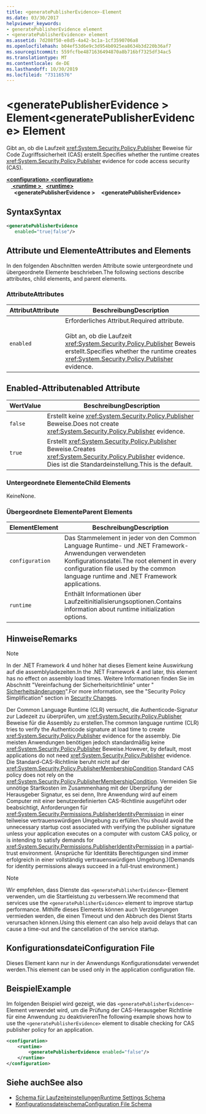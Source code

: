 ```yaml
---
title: <generatePublisherEvidence>-Element
ms.date: 03/30/2017
helpviewer_keywords:
- generatePublisherEvidence element
- <generatePublisherEvidence> element
ms.assetid: 7d208f50-e8d5-4a42-bc1a-1cf3590706a8
ms.openlocfilehash: b04ef53d6e9c3d954b0925ea8634b3d220b36af7
ms.sourcegitcommit: 559fcfbe4871636494870a8b716bf7325df34ac5
ms.translationtype: MT
ms.contentlocale: de-DE
ms.lasthandoff: 10/30/2019
ms.locfileid: "73116576"
---
```

# <a name="generatepublisherevidence-element"></a><span data-ttu-id="b9550-102">\<generatePublisherEvidence > Element</span><span class="sxs-lookup"><span data-stu-id="b9550-102">\<generatePublisherEvidence> Element</span></span>
<span data-ttu-id="b9550-103">Gibt an, ob die Laufzeit <xref:System.Security.Policy.Publisher> Beweise für Code Zugriffssicherheit (CAS) erstellt.</span><span class="sxs-lookup"><span data-stu-id="b9550-103">Specifies whether the runtime creates <xref:System.Security.Policy.Publisher> evidence for code access security (CAS).</span></span>  
  
<span data-ttu-id="b9550-104">[ **\<configuration>** ](../configuration-element.md)</span><span class="sxs-lookup"><span data-stu-id="b9550-104">[**\<configuration>**](../configuration-element.md)</span></span>\
<span data-ttu-id="b9550-105">&nbsp; &nbsp;[ **\<runtime >** ](runtime-element.md) </span><span class="sxs-lookup"><span data-stu-id="b9550-105">&nbsp;&nbsp;[**\<runtime>**](runtime-element.md)</span></span>\
<span data-ttu-id="b9550-106">&nbsp;&nbsp;&nbsp;&nbsp; **\<generatePublisherEvidence >**</span><span class="sxs-lookup"><span data-stu-id="b9550-106">&nbsp;&nbsp;&nbsp;&nbsp;**\<generatePublisherEvidence>**</span></span>  
  
## <a name="syntax"></a><span data-ttu-id="b9550-107">Syntax</span><span class="sxs-lookup"><span data-stu-id="b9550-107">Syntax</span></span>  
  
```xml  
<generatePublisherEvidence    
   enabled="true|false"/>  
```  
  
## <a name="attributes-and-elements"></a><span data-ttu-id="b9550-108">Attribute und Elemente</span><span class="sxs-lookup"><span data-stu-id="b9550-108">Attributes and Elements</span></span>  
 <span data-ttu-id="b9550-109">In den folgenden Abschnitten werden Attribute sowie untergeordnete und übergeordnete Elemente beschrieben.</span><span class="sxs-lookup"><span data-stu-id="b9550-109">The following sections describe attributes, child elements, and parent elements.</span></span>  
  
### <a name="attributes"></a><span data-ttu-id="b9550-110">Attribute</span><span class="sxs-lookup"><span data-stu-id="b9550-110">Attributes</span></span>  
  
|<span data-ttu-id="b9550-111">Attribut</span><span class="sxs-lookup"><span data-stu-id="b9550-111">Attribute</span></span>|<span data-ttu-id="b9550-112">Beschreibung</span><span class="sxs-lookup"><span data-stu-id="b9550-112">Description</span></span>|  
|---------------|-----------------|  
|`enabled`|<span data-ttu-id="b9550-113">Erforderliches Attribut.</span><span class="sxs-lookup"><span data-stu-id="b9550-113">Required attribute.</span></span><br /><br /> <span data-ttu-id="b9550-114">Gibt an, ob die Laufzeit <xref:System.Security.Policy.Publisher> Beweis erstellt.</span><span class="sxs-lookup"><span data-stu-id="b9550-114">Specifies whether the runtime creates <xref:System.Security.Policy.Publisher> evidence.</span></span>|  
  
## <a name="enabled-attribute"></a><span data-ttu-id="b9550-115">Enabled-Attribut</span><span class="sxs-lookup"><span data-stu-id="b9550-115">enabled Attribute</span></span>  
  
|<span data-ttu-id="b9550-116">Wert</span><span class="sxs-lookup"><span data-stu-id="b9550-116">Value</span></span>|<span data-ttu-id="b9550-117">Beschreibung</span><span class="sxs-lookup"><span data-stu-id="b9550-117">Description</span></span>|  
|-----------|-----------------|  
|`false`|<span data-ttu-id="b9550-118">Erstellt keine <xref:System.Security.Policy.Publisher> Beweise.</span><span class="sxs-lookup"><span data-stu-id="b9550-118">Does not create <xref:System.Security.Policy.Publisher> evidence.</span></span>|  
|`true`|<span data-ttu-id="b9550-119">Erstellt <xref:System.Security.Policy.Publisher> Beweise.</span><span class="sxs-lookup"><span data-stu-id="b9550-119">Creates <xref:System.Security.Policy.Publisher> evidence.</span></span> <span data-ttu-id="b9550-120">Dies ist die Standardeinstellung.</span><span class="sxs-lookup"><span data-stu-id="b9550-120">This is the default.</span></span>|  
  
### <a name="child-elements"></a><span data-ttu-id="b9550-121">Untergeordnete Elemente</span><span class="sxs-lookup"><span data-stu-id="b9550-121">Child Elements</span></span>  
 <span data-ttu-id="b9550-122">Keine</span><span class="sxs-lookup"><span data-stu-id="b9550-122">None.</span></span>  
  
### <a name="parent-elements"></a><span data-ttu-id="b9550-123">Übergeordnete Elemente</span><span class="sxs-lookup"><span data-stu-id="b9550-123">Parent Elements</span></span>  
  
|<span data-ttu-id="b9550-124">Element</span><span class="sxs-lookup"><span data-stu-id="b9550-124">Element</span></span>|<span data-ttu-id="b9550-125">Beschreibung</span><span class="sxs-lookup"><span data-stu-id="b9550-125">Description</span></span>|  
|-------------|-----------------|  
|`configuration`|<span data-ttu-id="b9550-126">Das Stammelement in jeder von den Common Language Runtime- und .NET Framework-Anwendungen verwendeten Konfigurationsdatei.</span><span class="sxs-lookup"><span data-stu-id="b9550-126">The root element in every configuration file used by the common language runtime and .NET Framework applications.</span></span>|  
|`runtime`|<span data-ttu-id="b9550-127">Enthält Informationen über Laufzeitinitialisierungsoptionen.</span><span class="sxs-lookup"><span data-stu-id="b9550-127">Contains information about runtime initialization options.</span></span>|  
  
## <a name="remarks"></a><span data-ttu-id="b9550-128">Hinweise</span><span class="sxs-lookup"><span data-stu-id="b9550-128">Remarks</span></span>  
  
> [!NOTE]
> <span data-ttu-id="b9550-129">In der .NET Framework 4 und höher hat dieses Element keine Auswirkung auf die assemblyladezeiten.</span><span class="sxs-lookup"><span data-stu-id="b9550-129">In the .NET Framework 4 and later, this element has no effect on assembly load times.</span></span> <span data-ttu-id="b9550-130">Weitere Informationen finden Sie im Abschnitt "Vereinfachung der Sicherheitsrichtlinie" unter " [Sicherheitsänderungen](../../../security/security-changes.md)".</span><span class="sxs-lookup"><span data-stu-id="b9550-130">For more information, see the "Security Policy Simplification" section in [Security Changes](../../../security/security-changes.md).</span></span>  
  
 <span data-ttu-id="b9550-131">Der Common Language Runtime (CLR) versucht, die Authenticode-Signatur zur Ladezeit zu überprüfen, um <xref:System.Security.Policy.Publisher> Beweise für die Assembly zu erstellen.</span><span class="sxs-lookup"><span data-stu-id="b9550-131">The common language runtime (CLR) tries to verify the Authenticode signature at load time to create <xref:System.Security.Policy.Publisher> evidence for the assembly.</span></span> <span data-ttu-id="b9550-132">Die meisten Anwendungen benötigen jedoch standardmäßig keine <xref:System.Security.Policy.Publisher> Beweise.</span><span class="sxs-lookup"><span data-stu-id="b9550-132">However, by default, most applications do not need <xref:System.Security.Policy.Publisher> evidence.</span></span> <span data-ttu-id="b9550-133">Die Standard-CAS-Richtlinie beruht nicht auf der <xref:System.Security.Policy.PublisherMembershipCondition>.</span><span class="sxs-lookup"><span data-stu-id="b9550-133">Standard CAS policy does not rely on the <xref:System.Security.Policy.PublisherMembershipCondition>.</span></span> <span data-ttu-id="b9550-134">Vermeiden Sie unnötige Startkosten im Zusammenhang mit der Überprüfung der Herausgeber Signatur, es sei denn, Ihre Anwendung wird auf einem Computer mit einer benutzerdefinierten CAS-Richtlinie ausgeführt oder beabsichtigt, Anforderungen für <xref:System.Security.Permissions.PublisherIdentityPermission> in einer teilweise vertrauenswürdigen Umgebung zu erfüllen.</span><span class="sxs-lookup"><span data-stu-id="b9550-134">You should avoid the unnecessary startup cost associated with verifying the publisher signature unless your application executes on a computer with custom CAS policy, or is intending to satisfy demands for <xref:System.Security.Permissions.PublisherIdentityPermission> in a partial-trust environment.</span></span> <span data-ttu-id="b9550-135">(Ansprüche für Identitäts Berechtigungen sind immer erfolgreich in einer vollständig vertrauenswürdigen Umgebung.)</span><span class="sxs-lookup"><span data-stu-id="b9550-135">(Demands for identity permissions always succeed in a full-trust environment.)</span></span>  
  
> [!NOTE]
> <span data-ttu-id="b9550-136">Wir empfehlen, dass Dienste das `<generatePublisherEvidence>`-Element verwenden, um die Startleistung zu verbessern.</span><span class="sxs-lookup"><span data-stu-id="b9550-136">We recommend that services use the `<generatePublisherEvidence>` element to improve startup performance.</span></span>  <span data-ttu-id="b9550-137">Mithilfe dieses Elements können auch Verzögerungen vermieden werden, die einen Timeout und den Abbruch des Dienst Starts verursachen können.</span><span class="sxs-lookup"><span data-stu-id="b9550-137">Using this element can also help avoid delays that can cause a time-out and the cancellation of the service startup.</span></span>  
  
## <a name="configuration-file"></a><span data-ttu-id="b9550-138">Konfigurationsdatei</span><span class="sxs-lookup"><span data-stu-id="b9550-138">Configuration File</span></span>  
 <span data-ttu-id="b9550-139">Dieses Element kann nur in der Anwendungs Konfigurationsdatei verwendet werden.</span><span class="sxs-lookup"><span data-stu-id="b9550-139">This element can be used only in the application configuration file.</span></span>  
  
## <a name="example"></a><span data-ttu-id="b9550-140">Beispiel</span><span class="sxs-lookup"><span data-stu-id="b9550-140">Example</span></span>  
 <span data-ttu-id="b9550-141">Im folgenden Beispiel wird gezeigt, wie das `<generatePublisherEvidence>`-Element verwendet wird, um die Prüfung der CAS-Herausgeber Richtlinie für eine Anwendung zu deaktivieren</span><span class="sxs-lookup"><span data-stu-id="b9550-141">The following example shows how to use the `<generatePublisherEvidence>` element to disable checking for CAS publisher policy for an application.</span></span>  
  
```xml  
<configuration>  
    <runtime>  
        <generatePublisherEvidence enabled="false"/>  
    </runtime>  
</configuration>  
```  
  
## <a name="see-also"></a><span data-ttu-id="b9550-142">Siehe auch</span><span class="sxs-lookup"><span data-stu-id="b9550-142">See also</span></span>

- [<span data-ttu-id="b9550-143">Schema für Laufzeiteinstellungen</span><span class="sxs-lookup"><span data-stu-id="b9550-143">Runtime Settings Schema</span></span>](index.md)
- [<span data-ttu-id="b9550-144">Konfigurationsdateischema</span><span class="sxs-lookup"><span data-stu-id="b9550-144">Configuration File Schema</span></span>](../index.md)
